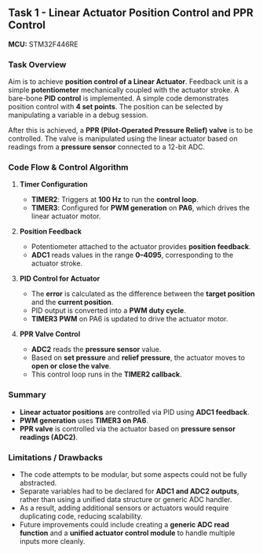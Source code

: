 ## Task 1 - Linear Actuator Position Control and PPR Control

**MCU:** STM32F446RE

### Task Overview

Aim is to achieve **position control of a Linear Actuator**. Feedback unit is a simple **potentiometer** mechanically coupled with the actuator stroke. A bare-bone **PID control** is implemented. A simple code demonstrates position control with **4 set points**. The position can be selected by manipulating a variable in a debug session.

After this is achieved, a **PPR (Pilot-Operated Pressure Relief) valve** is to be controlled. The valve is manipulated using the linear actuator based on readings from a **pressure sensor** connected to a 12-bit ADC.

### Code Flow & Control Algorithm

1. **Timer Configuration**
   - **TIMER2**: Triggers at **100 Hz** to run the **control loop**.
   - **TIMER3**: Configured for **PWM generation** on **PA6**, which drives the linear actuator motor.

2. **Position Feedback**
   - Potentiometer attached to the actuator provides **position feedback**.
   - **ADC1** reads values in the range **0–4095**, corresponding to the actuator stroke.

3. **PID Control for Actuator**
   - The **error** is calculated as the difference between the **target position** and the **current position**.
   - PID output is converted into a **PWM duty cycle**.
   - **TIMER3 PWM** on PA6 is updated to drive the actuator motor.

4. **PPR Valve Control**
   - **ADC2** reads the **pressure sensor** value.
   - Based on **set pressure** and **relief pressure**, the actuator moves to **open or close the valve**.
   - This control loop runs in the **TIMER2 callback**.

### Summary

- **Linear actuator positions** are controlled via PID using **ADC1 feedback**.
- **PWM generation** uses **TIMER3 on PA6**.
- **PPR valve** is controlled via the actuator based on **pressure sensor readings (ADC2)**.

 ### Limitations / Drawbacks

- The code attempts to be modular, but some aspects could not be fully abstracted.
- Separate variables had to be declared for **ADC1 and ADC2 outputs**, rather than using a unified data structure or generic ADC handler.
- As a result, adding additional sensors or actuators would require duplicating code, reducing scalability.
- Future improvements could include creating a **generic ADC read function** and a **unified actuator control module** to handle multiple inputs more cleanly.


